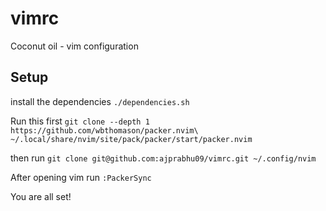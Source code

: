 # vimrc

Coconut oil - vim configuration

## Setup

install the dependencies
`./dependencies.sh`

Run this first
`git clone --depth 1 https://github.com/wbthomason/packer.nvim\
 ~/.local/share/nvim/site/pack/packer/start/packer.nvim`
 
then run 
`git clone git@github.com:ajprabhu09/vimrc.git ~/.config/nvim`


After opening vim run 
`:PackerSync`

You are all set!
